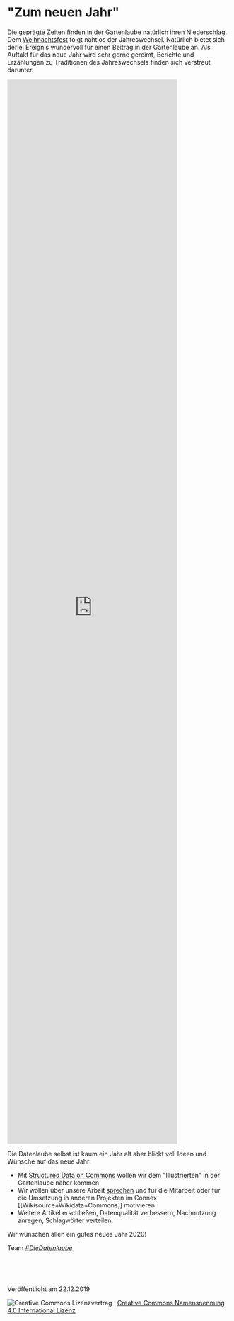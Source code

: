 # "Zum neuen Jahr"

Die geprägte Zeiten finden in der Gartenlaube natürlich ihren Niederschlag. Dem [Weihnachtsfest](https://diedatenlaube.github.io/weihnachtliche_Gartenlaube) folgt nahtlos der Jahreswechsel. Natürlich bietet sich derlei Ereignis wundervoll für einen Beitrag in der Gartenlaube an. Als Auftakt für das neue Jahr wird sehr gerne gereimt, Berichte und Erzählungen zu Traditionen des Jahreswechsels finden sich verstreut darunter. 

<!-- w.wiki/EW$ -->

<iframe style="width: 40vw; height: 60vh; border: none;" src="https://query.wikidata.org/embed.html#SELECT%20DISTINCT%20%3FDie_Gartenlaube%20%3FDie_GartenlaubeLabel_%20%3Ferscheinungsjahr%20%3FgenreLabel%20(GROUP_CONCAT(%3FschlagwortLabel%3B%20SEPARATOR%20%3D%20%22%2C%20%22)%20AS%20%3FzentralesThema)%20WHERE%20%7B%0A%20%20%3FDie_Gartenlaube%20wdt%3AP1433%20wd%3AQ655617%3B%0A%20%20%20%20rdfs%3Alabel%20%3FDie_GartenlaubeLabel_%3B%0A%20%20%20%20wdt%3AP577%20%3Fpubdate.%0A%20%20BIND(YEAR(%3Fpubdate)%20AS%20%3Ferscheinungsjahr)%0A%20%20OPTIONAL%20%7B%0A%20%20%20%20%3FDie_Gartenlaube%20wdt%3AP921%20%3Fschlagwort.%0A%20%20%20%20%3Fschlagwort%20rdfs%3Alabel%20%3FschlagwortLabel.%0A%20%20%20%20FILTER((LANG(%3FschlagwortLabel))%20%3D%20%22de%22)%0A%20%20%7D%0A%20%20OPTIONAL%20%7B%20%3FDie_Gartenlaube%20wdt%3AP136%20%3Fgenre.%20%7D%0A%20%20FILTER(REGEX(%3FDie_GartenlaubeLabel_%2C%20%22Jahreswechsel%7CNeujahr%7Cneue.*Jahr%7CJahresend.*%7CSylvester%22%40de))%0A%20%20FILTER((LANG(%3FDie_GartenlaubeLabel_))%20%3D%20%22de%22)%0A%20%20SERVICE%20wikibase%3Alabel%20%7B%20bd%3AserviceParam%20wikibase%3Alanguage%20%22%5BAUTO_LANGUAGE%5D%2Cen%22.%20%7D%0A%7D%0AGROUP%20BY%20%3FDie_Gartenlaube%20%3FDie_GartenlaubeLabel_%20%3Ferscheinungsjahr%20%3FgenreLabel%0AORDER%20BY%20(%3Ferscheinungsjahr)" referrerpolicy="origin" sandbox="allow-scripts allow-same-origin allow-popups"></iframe>

Die Datenlaube selbst ist kaum ein Jahr alt aber blickt voll Ideen und Wünsche auf das neue Jahr:

* Mit [Structured Data on Commons](https://commons.wikimedia.org/wiki/Commons:Structured_data) wollen wir dem "Illustrierten" in der Gartenlaube näher kommen
* Wir wollen über unsere Arbeit [sprechen](abstract_datenlaube_dbt20.html) und für die Mitarbeit oder für die Umsetzung in anderen Projekten im Connex [[Wikisource+Wikidata+Commons]] motivieren
* Weitere Artikel erschließen, Datenqualität verbessern, Nachnutzung anregen, Schlagwörter verteilen.

Wir wünschen allen ein gutes neues Jahr 2020!

Team [<em>#DieDatenlaube</em>](https://diedatenlaube.github.io/die_datenlaube_der_gartenlaube)

<p>&nbsp;</p>
<p>&nbsp;</p>
<p>Veröffentlicht am 22.12.2019</p>
<img alt="Creative Commons Lizenzvertrag" style="border-width:0" src="https://i.creativecommons.org/l/by/4.0/80x15.png" />&nbsp;&nbsp;&nbsp;<a rel="license" href="http://creativecommons.org/licenses/by/4.0/">Creative Commons Namensnennung 4.0 International Lizenz</a> <a rel="license" href="http://creativecommons.org/licenses/by/4.0/">

